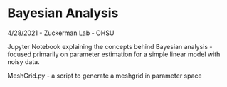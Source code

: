 # Bayesian Analysis

4/28/2021 - Zuckerman Lab - OHSU

Jupyter Notebook explaining the concepts behind Bayesian analysis - focused primarily on parameter estimation for a simple linear model with noisy data. 

MeshGrid.py - a script to generate a meshgrid in parameter space
